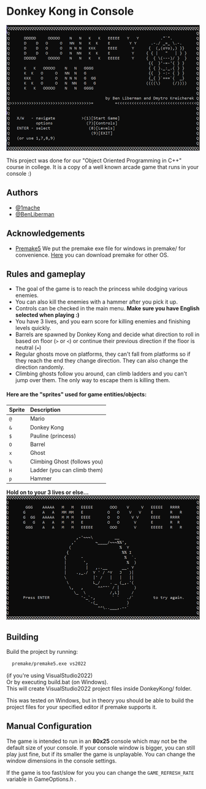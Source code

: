 
# Donkey Kong in Console


![Menu](https://github.com/1mache/DonkeyKongCPP/blob/main/screenshots/menu.png)

This project was done for our "Object Oriented Programming in C++" course in college. It is a copy of a well known arcade game that runs in your console :)


## Authors

- [@1mache](https://www.github.com/1mache)
- [@BenLiberman](https://github.com/Ben-GitCode)
## Acknowledgements

 - [Premake5](https://github.com/premake/premake-core)
We put the premake exe file for windows in premake/ for convenience. [Here](https://premake.github.io/download) you can download premake for other OS.

## Rules and gameplay
- The goal of the game is to reach the princess while dodging various enemies.
- You can also kill the enemies with a hammer after you pick it up.
- Controls can be checked in the main menu. **Make sure you have English selected when playing :)**
- You have 3 lives, and you earn score for killing enemies and finishing levels quickly.
- Barrels are spawned by Donkey Kong and decide what direction to roll in based on floor (`>` or `<`) or continue their previous direction if the floor is neutral (`=`)
- Regular ghosts move on platforms, they can't fall from platforms so if they reach the end they change direction. They can also change the direction randomly.
- Climbing ghosts follow you around, can climb ladders and you can't jump over them. The only way to escape them is killing them.

#### Here are the "sprites" used for game entities/objects:
| Sprite | Description                          |
| :-------- | :-------------------------------- |
| `@`       | Mario  |
| `&`       | Donkey Kong  |
| `$`       | Pauline (princess)  |
| `O`       | Barrel |
| `x`       | Ghost  |
| `%`       | Climbing Ghost (follows you) |
| `H`       | Ladder (you can climb them) |
| `p`       | Hammer |

**Hold on to your 3 lives or else...**
![Menu](https://github.com/1mache/DonkeyKongCPP/blob/main/screenshots/gameOver.png)

## Building

Build the project by running:
```bash
  premake/premake5.exe vs2022
```
(if you're using VisualStudio2022)\
Or by executing build.bat (on Windows).\
This will create VisualStudio2022 project files inside DonkeyKong/ folder.

This was tested on Windows, but in theory you should be able to build the project files for your specified editor if premake supports it.

## Manual Configuration

The game is intended to run in an **80x25** console which may not be the default size of your console. If your console window is bigger, you can still play just fine, but if its smaller the game is unplayable. You can change the window dimensions in the console settings.

If the game is too fast/slow for you you can change the `GAME_REFRESH_RATE` variable in GameOptions.h .
